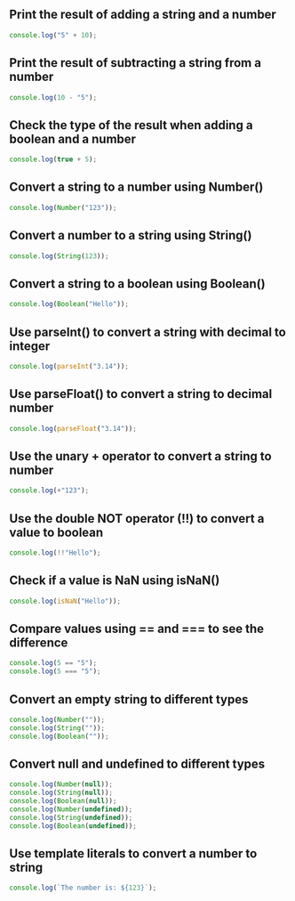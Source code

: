 ## Print the result of adding a string and a number

```js
console.log("5" + 10); 
```

## Print the result of subtracting a string from a number

```js
console.log(10 - "5");
```

## Check the type of the result when adding a boolean and a number

```js
console.log(true + 5);
```

## Convert a string to a number using Number()

```js
console.log(Number("123"));
```

## Convert a number to a string using String()

```js
console.log(String(123));
```

## Convert a string to a boolean using Boolean()

```js
console.log(Boolean("Hello"));
```

## Use parseInt() to convert a string with decimal to integer

```js
console.log(parseInt("3.14"));
```

## Use parseFloat() to convert a string to decimal number

```js
console.log(parseFloat("3.14"));
```

## Use the unary + operator to convert a string to number

```js
console.log(+"123");
```

## Use the double NOT operator (!!) to convert a value to boolean

```js
console.log(!!"Hello");
```

## Check if a value is NaN using isNaN()

```js
console.log(isNaN("Hello"));
```

## Compare values using == and === to see the difference

```js
console.log(5 == "5");
console.log(5 === "5");
```

## Convert an empty string to different types

```js
console.log(Number(""));
console.log(String(""));
console.log(Boolean(""));
```

## Convert null and undefined to different types

```js
console.log(Number(null));
console.log(String(null));
console.log(Boolean(null));
console.log(Number(undefined));
console.log(String(undefined));
console.log(Boolean(undefined));
```

## Use template literals to convert a number to string

```js
console.log(`The number is: ${123}`);
```
